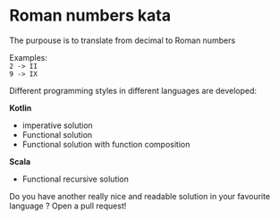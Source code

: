 # Roman numbers kata

The purpouse is to translate from decimal to Roman numbers  
  
Examples:  
`2 -> II`  
`9 -> IX`

Different programming styles in different languages are developed:

**Kotlin**

* imperative solution 
* Functional solution
* Functional solution with function composition

**Scala** 

* Functional recursive solution

Do you have another really nice and readable solution in your favourite language ?
Open a pull request!

